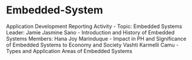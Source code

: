 # Embedded-System
Application Development Reporting Activity - Topic: Embedded Systems
Leader: Jamie Jasmine Sano - Introduction and History of Embedded Systems
Members:
 Hana Joy Marinduque - Impact in PH and Significance of Embedded Systems to Economy and Society
 Vashti Karmelli Camu - Types and Application Areas of Embedded Systems
